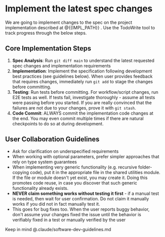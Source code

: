 # Implement the latest spec changes

We are going to implement changes to the spec on the project implementation described at @{{IMPL_PATH}} . Use the TodoWrite tool to track progress through the below steps.

## Core Implementation Steps

1. **Spec Analysis**: Run `git diff main` to understand the latest requested spec changes and implementation requirements
2. **Implementation**: Implement the specification following development best practices (see guidelines below). When user provides feedback that requires changes, immediately run `git add` to stage the changes before committing.
3. **Testing**: Run tests before committing. For workflow/script changes, run E2E tests as well. If tests fail, investigate thoroughly - assume all tests were passing before you started. If you are really convinced that the failures are not due to your changes, prove it with `git stash`.
4. **Code Commit**: ALWAYS commit the implementation code changes at the end. You may even commit multiple times if there are natural checkpoints to do so at during development.

## User Collaboration Guidelines

- Ask for clarification on underspecified requirements
- When working with optional parameters, prefer simpler approaches that rely on type system guarantees
- When implementing very generic functionality (e.g. recursive folder-copying code), put it in the appropriate file in the shared utilities module. If the file or module doesn't yet exist, you may create it. Doing this promotes code reuse, in case you discover that such generic functionality already exists.
- **NEVER claim something works without testing it first** - if a manual test is needed, then wait for user confirmation. Do not claim it manually works if you did not in fact manually test it.
- This goes for bug fixes too. When the user reports buggy behavior, don't assume your changes fixed the issue until the behavior is verifiably fixed in a test or manually verified by the user

Keep in mind @.claude/software-dev-guidelines.md
